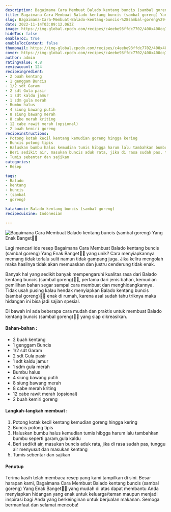 ```yaml
---
description: Bagaimana Cara Membuat Balado kentang buncis (sambal goreng) Yang Enak Banget"
title: Bagaimana Cara Membuat Balado kentang buncis (sambal goreng) Yang Enak Banget
slug: Bagaimana-Cara-Membuat-Balado-kentang-buncis-%28sambal-goreng%29-Yang-Enak-Banget
date: 2022-11-14T03:09:12.063Z
image: https://img-global.cpcdn.com/recipes/c4eebe93ffdc7702/400x400cq70/photo.jpg
hideToc: false
enableToc: true
enableTocContent: false
thumbnail: https://img-global.cpcdn.com/recipes/c4eebe93ffdc7702/400x400cq70/photo.jpg
cover: https://img-global.cpcdn.com/recipes/c4eebe93ffdc7702/400x400cq70/photo.jpg
author: admin
ratingvalue: 4.8
reviewcount: 124
recipeingredient:
- 2 buah kentang
- 1 genggam Buncis
- 1/2 sdt Garam
- 2 sdt Gula pasir
- 1 sdt kaldu jamur
- 1 sdm gula merah
- Bumbu halus
- 4 siung bawang putih
- 8 siung bawang merah
- 8 cabe merah kriting
- 12 cabe rawit merah (opsional)
- 2 buah kemiri goreng
recipeinstructions:
- Potong kotak kecil kentang kemudian goreng hingga kering
- Buncis potong tipis
- Haluskan bumbu halus kemudian tumis hibgga harum lalu tambahkan bumbu seperti garam,gula kaldu
- Beri sedikit air, masukan buncis aduk rata, jika di rasa sudah pas, tunggu air menyusut dan masukan kentang
- Tumis sebentar dan sajikan
categories:
- Resep

tags:
- Balado
- kentang
- buncis
- (sambal
- goreng)

katakunci: Balado kentang buncis (sambal goreng)
recipecuisine: Indonesian

---
```


![Bagaimana Cara Membuat Balado kentang buncis (sambal goreng) Yang Enak Banget👩‍🍳](https://img-global.cpcdn.com/recipes/c4eebe93ffdc7702/400x400cq70/photo.jpg)

Lagi mencari ide resep Bagaimana Cara Membuat Balado kentang buncis (sambal goreng) Yang Enak Banget👩‍🍳 yang unik? Cara menyiapkannya memang tidak terlalu sulit namun tidak gampang juga. Jika keliru mengolah maka hasilnya tidak akan memuaskan dan justru cenderung tidak enak.

Banyak hal yang sedikit banyak mempengaruhi kualitas rasa dari Balado kentang buncis (sambal goreng)👩‍🍳, pertama dari jenis bahan, kemudian pemilihan bahan segar sampai cara membuat dan menghidangkannya. Tidak usah pusing kalau hendak menyiapkan Balado kentang buncis (sambal goreng)👩‍🍳 enak di rumah, karena asal sudah tahu triknya maka hidangan ini bisa jadi sajian spesial.

Di bawah ini ada beberapa cara mudah dan praktis untuk membuat Balado kentang buncis (sambal goreng)👩‍🍳 yang siap dikreasikan.

<!--inarticleads1-->

#### Bahan-bahan :

- 2 buah kentang
- 1 genggam Buncis
- 1/2 sdt Garam
- 2 sdt Gula pasir
- 1 sdt kaldu jamur
- 1 sdm gula merah
- Bumbu halus
- 4 siung bawang putih
- 8 siung bawang merah
- 8 cabe merah kriting
- 12 cabe rawit merah (opsional)
- 2 buah kemiri goreng

<!--inarticleads2-->

#### Langkah-langkah membuat :

1. Potong kotak kecil kentang kemudian goreng hingga kering
1. Buncis potong tipis
1. Haluskan bumbu halus kemudian tumis hibgga harum lalu tambahkan bumbu seperti garam,gula kaldu
1. Beri sedikit air, masukan buncis aduk rata, jika di rasa sudah pas, tunggu air menyusut dan masukan kentang
1. Tumis sebentar dan sajikan

#### Penutup

Terima kasih telah membaca resep yang kami tampilkan di sini. Besar harapan kami, Bagaimana Cara Membuat Balado kentang buncis (sambal goreng) Yang Enak Banget👩‍🍳 yang mudah di atas dapat membantu Anda menyiapkan hidangan yang enak untuk keluarga/teman maupun menjadi inspirasi bagi Anda yang berkeinginan untuk berjualan makanan. Semoga bermanfaat dan selamat mencoba!